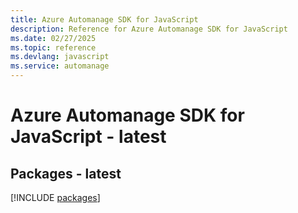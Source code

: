 ```yaml
---
title: Azure Automanage SDK for JavaScript
description: Reference for Azure Automanage SDK for JavaScript
ms.date: 02/27/2025
ms.topic: reference
ms.devlang: javascript
ms.service: automanage
---
```

# Azure Automanage SDK for JavaScript - latest
## Packages - latest
[!INCLUDE [packages](automanage-index.md)]